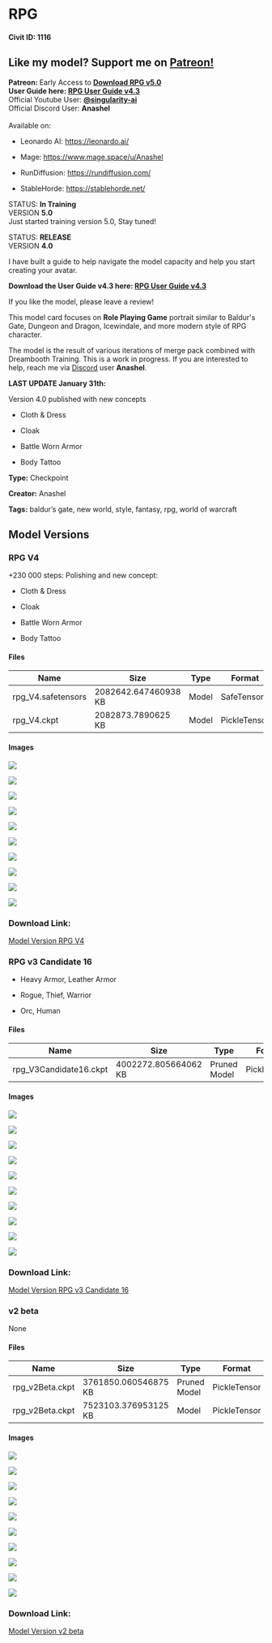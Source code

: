 # RPG

#### Civit ID: 1116

<h2>Like my model? Support me on <a target="_blank" rel="ugc" href="https://patreon.com/RPGAI">Patreon!</a></h2><p><strong>Patreon: </strong>Early Access to <a rel="ugc" href="https://patreon.com/RPGAI"><strong>Download RPG v5.0</strong></a><br /><strong>User Guide here: </strong><a target="_blank" rel="ugc" href="https://huggingface.co/Anashel/rpg/resolve/main/RPG-V4-Model-Download/RPG-Guide-v4.pdf"><strong>RPG User Guide v4.3</strong></a><br />Official Youtube User: <a target="_blank" rel="ugc" href="https://www.youtube.com/channel/UCRqXaSwPXlOL9EsdLb3VY6w"><strong>@singularity-ai</strong></a><br />Official Discord User: <strong>Anashel</strong><br /><br />Available on:</p><ul><li><p>Leonardo AI: <a target="_blank" rel="ugc" href="https://leonardo.ai/">https://leonardo.ai/</a></p></li><li><p>Mage: <a target="_blank" rel="ugc" href="https://www.mage.space/u/Anashel">https://www.mage.space/u/Anashel</a></p></li><li><p>RunDiffusion: <a target="_blank" rel="ugc" href="https://rundiffusion.com/">https://rundiffusion.com/</a></p></li><li><p>StableHorde: <a target="_blank" rel="ugc" href="https://stablehorde.net/">https://stablehorde.net/</a></p></li></ul><p></p><p>STATUS: <strong>In Training</strong><br />VERSION <strong>5.0</strong><br />Just started training version 5.0, Stay tuned!</p><p></p><p>STATUS: <strong>RELEASE</strong><br />VERSION <strong>4.0</strong></p><p>I have built a guide to help navigate the model capacity and help you start creating your avatar.</p><p><strong>Download the User Guide v4.3 here: </strong><a target="_blank" rel="ugc" href="https://huggingface.co/Anashel/rpg/resolve/main/RPG-V4-Model-Download/RPG-Guide-v4.pdf"><strong>RPG User Guide v4.3</strong></a><br /></p><p>If you like the model, please leave a review!</p><p>This model card focuses on <strong>Role Playing Game</strong> portrait similar to Baldur's Gate, Dungeon and Dragon, Icewindale, and more modern style of RPG character.</p><p>The model is the result of various iterations of merge pack combined with Dreambooth Training. This is a work in progress. If you are interested to help, reach me via <a target="_blank" rel="ugc" href="https://discord.gg/rDrhtWZk8u">Discord</a> user <strong>Anashel</strong>.</p><p></p><p><strong>LAST UPDATE January 31th:</strong></p><p>Version 4.0 published with new concepts</p><ul><li><p>Cloth &amp; Dress</p></li><li><p>Cloak</p></li><li><p>Battle Worn Armor</p></li><li><p>Body Tattoo</p></li></ul><p></p>

**Type:** Checkpoint

**Creator:** Anashel

**Tags:** baldur’s gate, new world, style, fantasy, rpg, world of warcraft

## Model Versions

### RPG V4

<p>+230 000 steps: Polishing and new concept:</p><ul><li><p>Cloth &amp; Dress</p></li><li><p>Cloak</p></li><li><p>Battle Worn Armor</p></li><li><p>Body Tattoo</p></li></ul>

#### Files

| Name | Size | Type | Format | Download Url | AutoV1 | AutoV2 | SHA256 | CRC32 | BLAKE3 |
| --- | --- | --- | --- | --- | --- | --- | --- | --- | --- |
| rpg_V4.safetensors | 2082642.647460938 KB | Model | SafeTensor | https://civitai.com/api/download/models/7133 | 335BBC36 | E04B020012 | E04B0200122755495BD36E666980B820D71AF922BF55627524BB371D78DA2434 | C9198D00 | 400431C4878C510CE28F7A48B9FCB6C1D9AE342267DB9B27B590869ACE4EB486 |
| rpg_V4.ckpt | 2082873.7890625 KB | Model | PickleTensor | https://civitai.com/api/download/models/7133?type=Model&format=PickleTensor&size=full&fp=fp16 | 468C7F93 | B400691D74 | B400691D744333175BBCE952BA008FC0B64F9C63A1DD843D3D2D175B3B0837D5 | 61A591FD | 9ADEB0B2E7DED6105C52112458F5048DC3E4071E66683F5E2E14E493AA21D376 |

#### Images

<p><img src="https://image.civitai.com/xG1nkqKTMzGDvpLrqFT7WA/e0b0da8b-b31c-4be0-fa5a-8409caa2d800/width=450/234899.jpeg" /></p>

<p><img src="https://image.civitai.com/xG1nkqKTMzGDvpLrqFT7WA/ee114db8-76c0-4701-ff1b-080bc4792500/width=450/77159.jpeg" /></p>

<p><img src="https://image.civitai.com/xG1nkqKTMzGDvpLrqFT7WA/d673820a-52f5-45ba-aef1-52c0400e2c00/width=450/488998.jpeg" /></p>

<p><img src="https://image.civitai.com/xG1nkqKTMzGDvpLrqFT7WA/a5fe74ea-4c3e-4ee1-b55a-037b3f0afc00/width=450/234898.jpeg" /></p>

<p><img src="https://image.civitai.com/xG1nkqKTMzGDvpLrqFT7WA/9704018b-ea3b-4b8a-5c5e-e4f4c67cb300/width=450/65642.jpeg" /></p>

<p><img src="https://image.civitai.com/xG1nkqKTMzGDvpLrqFT7WA/1df9dc17-9457-430a-a98a-b0487a840b00/width=450/234897.jpeg" /></p>

<p><img src="https://image.civitai.com/xG1nkqKTMzGDvpLrqFT7WA/5464a822-8715-4a75-27eb-9ce36b9e2300/width=450/234896.jpeg" /></p>

<p><img src="https://image.civitai.com/xG1nkqKTMzGDvpLrqFT7WA/4de8807c-626d-405b-f101-61e949012e00/width=450/234895.jpeg" /></p>

<p><img src="https://image.civitai.com/xG1nkqKTMzGDvpLrqFT7WA/9a33d432-dd6a-479b-2e3c-b5712845ad00/width=450/234894.jpeg" /></p>

<p><img src="https://image.civitai.com/xG1nkqKTMzGDvpLrqFT7WA/d2654aa3-f5b8-4e6a-a2d9-f6bf7f0e0400/width=450/65638.jpeg" /></p>

### Download Link:

[Model Version RPG V4](https://civitai.com/api/download/models/7133)

### RPG v3 Candidate 16

<ul><li><p>Heavy Armor, Leather Armor</p></li><li><p>Rogue, Thief, Warrior</p></li><li><p>Orc, Human</p></li></ul>

#### Files

| Name | Size | Type | Format | Download Url | AutoV1 | AutoV2 | SHA256 | CRC32 | BLAKE3 |
| --- | --- | --- | --- | --- | --- | --- | --- | --- | --- |
| rpg_V3Candidate16.ckpt | 4002272.805664062 KB | Pruned Model | PickleTensor | https://civitai.com/api/download/models/4350 | 05C60E45 | 234BFA6E72 | 234BFA6E72EC20AEB9D5E8316B3799BA42F4C11B5192DFF0545F9C36B65B121F | 2EDC165F | C12E30D0D3FF9BFE982126EC84531A797DE1D2301E281AD52AAEE529022B8E67 |

#### Images

<p><img src="https://image.civitai.com/xG1nkqKTMzGDvpLrqFT7WA/32c3c2df-0dbf-4a4c-86d4-dcac5e9e2300/width=450/29070.jpeg" /></p>

<p><img src="https://image.civitai.com/xG1nkqKTMzGDvpLrqFT7WA/d90a9b5a-86cb-43d7-d477-56996d933f00/width=450/29069.jpeg" /></p>

<p><img src="https://image.civitai.com/xG1nkqKTMzGDvpLrqFT7WA/d53f4a1a-53f1-40d9-d495-11f21e6f4600/width=450/29063.jpeg" /></p>

<p><img src="https://image.civitai.com/xG1nkqKTMzGDvpLrqFT7WA/9a7ee808-06fd-4987-cd2c-9f0b69fdbd00/width=450/29067.jpeg" /></p>

<p><img src="https://image.civitai.com/xG1nkqKTMzGDvpLrqFT7WA/92100d0e-32eb-463f-287b-f6013ad9e300/width=450/29066.jpeg" /></p>

<p><img src="https://image.civitai.com/xG1nkqKTMzGDvpLrqFT7WA/254f2dca-85ea-4e52-5559-b3bb98c27400/width=450/29065.jpeg" /></p>

<p><img src="https://image.civitai.com/xG1nkqKTMzGDvpLrqFT7WA/6645e1f2-e0d1-490d-34e6-47c851b2cd00/width=450/29064.jpeg" /></p>

<p><img src="https://image.civitai.com/xG1nkqKTMzGDvpLrqFT7WA/9161441e-bdc5-4ba7-d6a9-1fba53108d00/width=450/29062.jpeg" /></p>

<p><img src="https://image.civitai.com/xG1nkqKTMzGDvpLrqFT7WA/781b9434-d9be-4306-5a62-604c474c1500/width=450/29061.jpeg" /></p>

<p><img src="https://image.civitai.com/xG1nkqKTMzGDvpLrqFT7WA/7c404617-b601-458a-a6c3-b6b22d0fa700/width=450/29060.jpeg" /></p>

### Download Link:

[Model Version RPG v3 Candidate 16](https://civitai.com/api/download/models/4350)

### v2 beta

None

#### Files

| Name | Size | Type | Format | Download Url | AutoV1 | AutoV2 | SHA256 | CRC32 | BLAKE3 |
| --- | --- | --- | --- | --- | --- | --- | --- | --- | --- |
| rpg_v2Beta.ckpt | 3761850.060546875 KB | Pruned Model | PickleTensor | https://civitai.com/api/download/models/1124?type=Pruned%20Model&format=PickleTensor&size=pruned&fp=fp16 | B276C346 | 2C99EB705A | 2C99EB705A6F7E84CD4DC2E41A024CBFA1E9B2C46CB2CA37E6F5E577AA79A3C9 | 21D4CE40 | 205E86E0343176182F1ED0CAFD8154C3478DBE86E22BADE56EE6C322338194B0 |
| rpg_v2Beta.ckpt | 7523103.376953125 KB | Model | PickleTensor | https://civitai.com/api/download/models/1124 | 76E794F3 | D0CA83F277 | D0CA83F277C3347F5F84F8289ECCD5F8DB8DEF5B52A1CE996A8371A835EBE1AF | 6FD3D6B5 | D905BF40BAF405E0EE9B91779913E6C71094F9DA617807C144A7748B24FEB900 |

#### Images

<p><img src="https://image.civitai.com/xG1nkqKTMzGDvpLrqFT7WA/c2f65107-8358-4517-8b55-5d3e50ffc200/width=450/9187.jpeg" /></p>

<p><img src="https://image.civitai.com/xG1nkqKTMzGDvpLrqFT7WA/ec4c6ce7-395e-47ee-f1f5-3f762c608400/width=450/18342.jpeg" /></p>

<p><img src="https://image.civitai.com/xG1nkqKTMzGDvpLrqFT7WA/d8a6045b-7c48-4dd3-c089-06421aac6800/width=450/18341.jpeg" /></p>

<p><img src="https://image.civitai.com/xG1nkqKTMzGDvpLrqFT7WA/70c3907e-7119-4479-e0c6-0a41f3d8f000/width=450/18340.jpeg" /></p>

<p><img src="https://image.civitai.com/xG1nkqKTMzGDvpLrqFT7WA/d1e2c31c-2f59-416e-14b2-9eeeb22eef00/width=450/18339.jpeg" /></p>

<p><img src="https://image.civitai.com/xG1nkqKTMzGDvpLrqFT7WA/a3fca8ea-32f4-4c51-d42b-4c1cc5eb2f00/width=450/18338.jpeg" /></p>

<p><img src="https://image.civitai.com/xG1nkqKTMzGDvpLrqFT7WA/d95d38fe-517d-4360-4a3a-a22d92d67300/width=450/18337.jpeg" /></p>

<p><img src="https://image.civitai.com/xG1nkqKTMzGDvpLrqFT7WA/bc858342-d50b-4911-312e-9d8eb2de3800/width=450/18336.jpeg" /></p>

<p><img src="https://image.civitai.com/xG1nkqKTMzGDvpLrqFT7WA/53db906b-cc9a-4300-e40d-a045f4623b00/width=450/18335.jpeg" /></p>

<p><img src="https://image.civitai.com/xG1nkqKTMzGDvpLrqFT7WA/b7687e9a-e27a-411b-2059-64858db26500/width=450/18334.jpeg" /></p>

### Download Link:

[Model Version v2 beta](https://civitai.com/api/download/models/1124)


